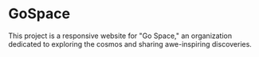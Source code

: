 # GoSpace
This project is a responsive website for "Go Space," an organization dedicated to exploring the cosmos and sharing awe-inspiring discoveries. 
